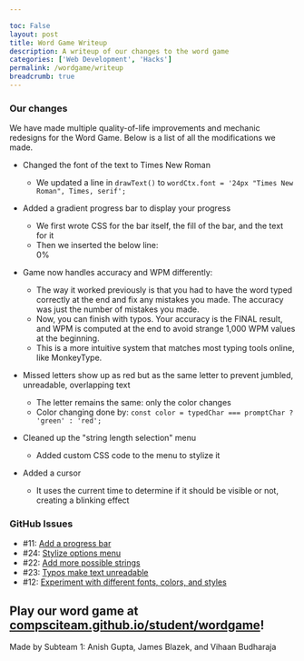 ```yaml
---

toc: False
layout: post
title: Word Game Writeup
description: A writeup of our changes to the word game
categories: ['Web Development', 'Hacks']
permalink: /wordgame/writeup
breadcrumb: true
---
```


### Our changes

We have made multiple quality-of-life improvements and mechanic redesigns for the Word Game. Below is a list of all the modifications we made.

- Changed the font of the text to Times New Roman
  - We updated a line in `drawText()` to `wordCtx.font = '24px "Times New Roman", Times, serif';`

- Added a gradient progress bar to display your progress
  - We first wrote CSS for the bar itself, the fill of the bar, and the text for it
  - Then we inserted the below line:
    <div class="progress-bar" aria-hidden="true"><div class="progress-fill"></div><div class="progress-text">0%</div></div>

- Game now handles accuracy and WPM differently:
  - The way it worked previously is that you had to have the word typed correctly at the end and fix any mistakes you made. The accuracy was just the number of mistakes you made.
  - Now, you can finish with typos. Your accuracy is the FINAL result, and WPM is computed at the end to avoid strange 1,000 WPM values at the beginning.
  - This is a more intuitive system that matches most typing tools online, like MonkeyType.

- Missed letters show up as red but as the same letter to prevent jumbled, unreadable, overlapping text
  - The letter remains the same: only the color changes
  - Color changing done by: `const color = typedChar === promptChar ? 'green' : 'red';`

- Cleaned up the "string length selection" menu
  - Added custom CSS code to the menu to stylize it

- Added a cursor
  - It uses the current time to determine if it should be visible or not, creating a blinking effect

### GitHub Issues
- #11: [Add a progress bar](https://github.com/CompSciTeam/student/issues/11)
- #24: [Stylize options menu](https://github.com/CompSciTeam/student/issues/24)
- #22: [Add more possible strings](https://github.com/CompSciTeam/student/issues/22)
- #23: [Typos make text unreadable](https://github.com/CompSciTeam/student/issues/23)
- #12: [Experiment with different fonts, colors, and styles](https://github.com/CompSciTeam/student/issues/12)

## Play our word game at [compsciteam.github.io/student/wordgame](https://compsciteam.github.io/student/wordgame)!

Made by Subteam 1: Anish Gupta, James Blazek, and Vihaan Budharaja
